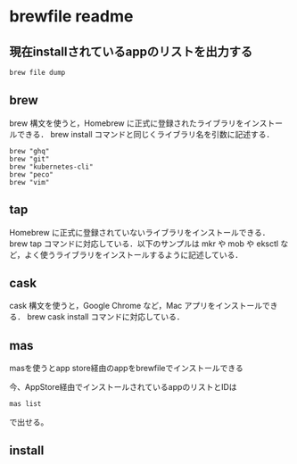# brewfile readme


## 現在installされているappのリストを出力する

```sh
brew file dump

```

## brew

brew 構文を使うと，Homebrew に正式に登録されたライブラリをインストールできる．
brew install コマンドと同じくライブラリ名を引数に記述する．

```
brew "ghq"
brew "git"
brew "kubernetes-cli"
brew "peco"
brew "vim"
```


## tap

Homebrew に正式に登録されていないライブラリをインストールできる．
brew tap コマンドに対応している．以下のサンプルは mkr や mob や eksctl など，よく使うライブラリをインストールするように記述している．


## cask

cask 構文を使うと，Google Chrome など，Mac アプリをインストールできる．
brew cask install コマンドに対応している．

## mas

masを使うとapp store経由のappをbrewfileでインストールできる

今、AppStore経由でインストールされているappのリストとIDは

```zsh
mas list
```

で出せる。



## install


